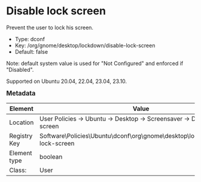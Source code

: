# Disable lock screen

Prevent the user to lock his screen.

- Type: dconf
- Key: /org/gnome/desktop/lockdown/disable-lock-screen
- Default: false

Note: default system value is used for "Not Configured" and enforced if "Disabled".

Supported on Ubuntu 20.04, 22.04, 23.04, 23.10.



<span style="font-size: larger;">**Metadata**</span>

| Element      | Value            |
| ---          | ---              |
| Location     | User Policies -> Ubuntu -> Desktop -> Screensaver -> Disable lock screen    |
| Registry Key | Software\Policies\Ubuntu\dconf\org\gnome\desktop\lockdown\disable-lock-screen         |
| Element type | boolean |
| Class:       | User       |
